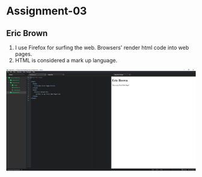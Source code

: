 # Assignment-03
## Eric Brown

1. I use Firefox for surfing the web. Browsers' render html code into web pages.
2. HTML is considered a mark up language.



![My Screenshot](./images/screenshot.JPG)
